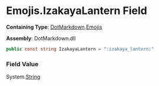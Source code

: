 # Emojis\.IzakayaLantern Field

**Containing Type**: [DotMarkdown](../../README.md)\.[Emojis](../README.md)

**Assembly**: DotMarkdown\.dll

```csharp
public const string IzakayaLantern = ":izakaya_lantern:"
```

### Field Value

System\.[String](https://docs.microsoft.com/en-us/dotnet/api/system.string)